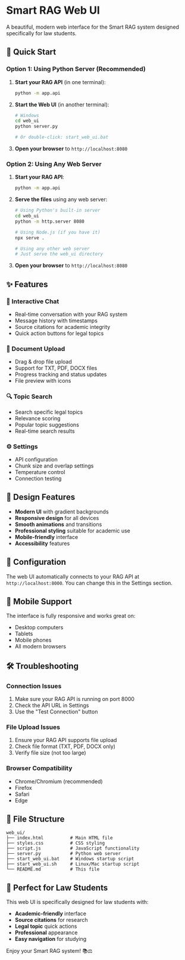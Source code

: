 # Smart RAG Web UI

A beautiful, modern web interface for the Smart RAG system designed specifically for law students.

## 🚀 Quick Start

### Option 1: Using Python Server (Recommended)

1. **Start your RAG API** (in one terminal):
   ```bash
   python -m app.api
   ```

2. **Start the Web UI** (in another terminal):
   ```bash
   # Windows
   cd web_ui
   python server.py
   
   # Or double-click: start_web_ui.bat
   ```

3. **Open your browser** to `http://localhost:8080`

### Option 2: Using Any Web Server

1. **Start your RAG API**:
   ```bash
   python -m app.api
   ```

2. **Serve the files** using any web server:
   ```bash
   # Using Python's built-in server
   cd web_ui
   python -m http.server 8080
   
   # Using Node.js (if you have it)
   npx serve .
   
   # Using any other web server
   # Just serve the web_ui directory
   ```

3. **Open your browser** to `http://localhost:8080`

## ✨ Features

### 💬 Interactive Chat
- Real-time conversation with your RAG system
- Message history with timestamps
- Source citations for academic integrity
- Quick action buttons for legal topics

### 📁 Document Upload
- Drag & drop file upload
- Support for TXT, PDF, DOCX files
- Progress tracking and status updates
- File preview with icons

### 🔍 Topic Search
- Search specific legal topics
- Relevance scoring
- Popular topic suggestions
- Real-time search results

### ⚙️ Settings
- API configuration
- Chunk size and overlap settings
- Temperature control
- Connection testing

## 🎨 Design Features

- **Modern UI** with gradient backgrounds
- **Responsive design** for all devices
- **Smooth animations** and transitions
- **Professional styling** suitable for academic use
- **Mobile-friendly** interface
- **Accessibility** features

## 🔧 Configuration

The web UI automatically connects to your RAG API at `http://localhost:8000`. You can change this in the Settings section.

## 📱 Mobile Support

The interface is fully responsive and works great on:
- Desktop computers
- Tablets
- Mobile phones
- All modern browsers

## 🛠️ Troubleshooting

### Connection Issues
1. Make sure your RAG API is running on port 8000
2. Check the API URL in Settings
3. Use the "Test Connection" button

### File Upload Issues
1. Ensure your RAG API supports file upload
2. Check file format (TXT, PDF, DOCX only)
3. Verify file size (not too large)

### Browser Compatibility
- Chrome/Chromium (recommended)
- Firefox
- Safari
- Edge

## 📂 File Structure

```
web_ui/
├── index.html          # Main HTML file
├── styles.css          # CSS styling
├── script.js           # JavaScript functionality
├── server.py           # Python web server
├── start_web_ui.bat    # Windows startup script
├── start_web_ui.sh     # Linux/Mac startup script
└── README.md           # This file
```

## 🎯 Perfect for Law Students

This web UI is specifically designed for law students with:
- **Academic-friendly** interface
- **Source citations** for research
- **Legal topic** quick actions
- **Professional** appearance
- **Easy navigation** for studying

Enjoy your Smart RAG system! 📚⚖️
